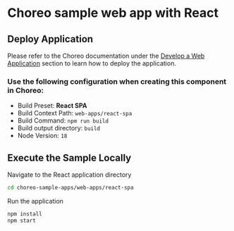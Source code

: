 # Choreo sample web app with React

<!-- ### Initilized with [Create React App](https://create-react-app.dev/docs/getting-started)

```shell
npx create-react-app
``` -->

## Deploy Application

Please refer to the Choreo documentation under the [Develop a Web Application](https://wso2.com/choreo/docs/develop-components/develop-a-web-application/) section to learn how to deploy the application.

### Use the following configuration when creating this component in Choreo:

- Build Preset: **React SPA**
- Build Context Path: `web-apps/react-spa`
- Build Command: `npm run build`
- Build output directory: `build`
- Node Version: `18`

## Execute the Sample Locally

Navigate to the React application directory

```bash
cd choreo-sample-apps/web-apps/react-spa
```

Run the application

```bash
npm install
npm start
```
